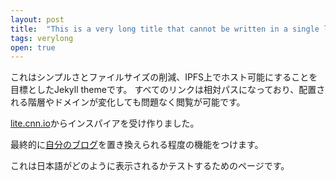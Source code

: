 ```yaml
---
layout: post
title:  "This is a very long title that cannot be written in a single line, especially in the mobile devices that you have right in your hand."
tags: verylong
open: true
---
```


これはシンプルさとファイルサイズの削減、IPFS上でホスト可能にすることを目標としたJekyll themeです。
すべてのリンクは相対パスになっており、配置される階層やドメインが変化しても問題なく閲覧が可能です。

[lite.cnn.io](http://lite.cnn.io/en)からインスパイアを受け作りました。

最終的に[自分のブログ](https://kotet.github.io)を置き換えられる程度の機能をつけます。

これは日本語がどのように表示されるかテストするためのページです。